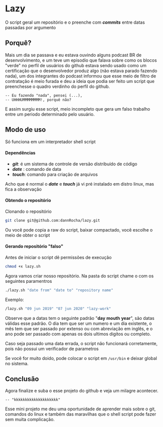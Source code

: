 # Lazy

O script geral um repositório e o preenche com ***commits*** entre datas passadas por argumento

## Porquê?

Mais um dia se passava e eu estava ouvindo alguns podcast BR de desenvolvimento, e um teve um episodio que falava sobre como os blocos "verde" no perfil de usuários do github estava sendo usado como um certificação que o desenvolvedor produz algo (não estava parado fazendo nada), um dos integrantes do podcast informou que esse meio de filtro de contratação é meio furada e deu a ideia que podia ser feito um script que preenchesse o quadro verdinho do perfil do github.

    -- Eu fazendo "nada", pensei (...), 
    -- UHHHUMMMMMMMM!, porquê não?

E assim surgiu esse script, meio incompleto que gera um falso trabalho entre um periodo determinado pelo usuário.


## Modo de uso

Só funciona em um interpretador shell script

#### Dependências
*   ***git***: é um sistema de controle de versão distribuído de código
*   ***date*** : comando de data
*   ***touch***: comando para criação de arquivos

Acho que é normal o ***date*** e ***touch*** já vi pré instalado em distro linux, mas fica a observação

#### Obtendo o repositório

Clonando o repositório
```sh
git clone git@github.com:dannRocha/lazy.git
```

Ou você pode copia a raw do script, baixar compactado, você escolhe o meio de obter o script

#### Gerando repositório "falso"

Antes de iniciar o script dê permissões de execução
```sh
chmod +x lazy.sh
```
Agora vamos criar nosso repositório. Na pasta do script chame o com os seguintes paramentros

```sh
./lazy.sh "date from" "date to" "repository name"
```
Exemplo:
```sh
/lazy.sh "09 jun 2019" "07 jun 2020" "lazy-work"   
```
Observe que a datas tem o seguinte padrão "**day** **mouth** **year**", são datas válidas esse padrão. O dia tem que ser um numero e um dia existente, o mês tem que ser passado por extenso ou com abreviação em inglês, e o ano pode ser passado com apenas os dois ultimos digitos ou completo.

Caso seja passado uma data errada, o script não funcionará corretamente, pois não possui um verificador de parametros

Se você for muito doido, pode colocar o script em ```/usr/bin``` e deixar global no sistema.

## Conclusão

Agora finalize e suba o esse projeto do github e veja um milagre acontecer.
    
    -- "kkkkkkkkkkkkkkkkkkkk"


Esse mini projeto me deu uma oportunidade de aprender mais sobre o git, comandos do linux e também das maravilhas que o shell script pode fazer sem muita complicação.

